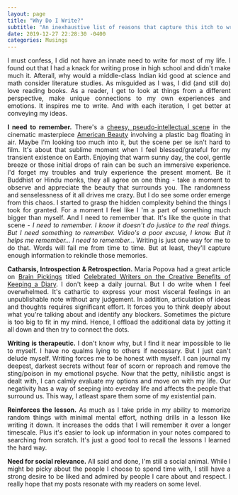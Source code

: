 ```yaml
---
layout: page
title: "Why Do I Write?"
subtitle: "An inexhaustive list of reasons that capture this itch to write"
date: 2019-12-27 22:28:30 -0400
categories: Musings
---
```


<p align="justify"> I must confess, I did not have an innate need to write for most of my life. I found out that I had a knack for writing prose in high school and didn't make much it. Afterall, why would a middle-class Indian kid good at science and math consider literature studies. As misguided as I was, I did (and still do) love reading books. As a reader, I get to look at things from a different perspective, make unique connections to my own experiences and emotions. It inspires me to write. And with each iteration, I get better at conveying my ideas. </p>

<p align="justify"> <b>I need to remember.</b> There's a <a href="https://www.youtube.com/watch?v=Qssvnjj5Moo" target="_blank">cheesy, pseudo-intellectual scene</a> in the cinematic masterpiece <a href="https://en.wikipedia.org/wiki/American_Beauty_(1999_film)" target="_blank">American Beauty</a> involving a plastic bag floating in air. Maybe I'm looking too much into it, but the scene per se isn't hard to film. It's about that sublime moment when I feel blessed/grateful for my transient existence on Earth. Enjoying that warm sunny day, the cool, gentle breeze or those initial drops of rain can be such an immersive experience. I'd forget my troubles and truly experience the present moment. Be it Buddhist or Hindu monks, they all agree on one thing - take a moment to observe and appreciate the beauty that surrounds you. The randomness and senselessness of it all drives me crazy. But I do see some order emerge from this chaos. I started to grasp the hidden complexity behind the things I took for granted. For a moment I feel like I 'm a part of something much bigger than myself. And I need to remember that. It's like the quote in that scene - <i>I need to remember. I know it doesn't do justice to the real things. But I need something to remember. Video's a poor excuse, I know. But it helps me remember... I need to remember...</i> Writing is just one way for me to do that. Words will fail me from time to time. But at least, they'll capture enough information to rekindle those memories. </p>

<p align="justify"> <b>Catharsis, Introspection & Retrospection.</b> Maria Popova had a great article on <a href="https://www.brainpickings.org/" target="_blank">Brain Pickings</a> titled <a href="https://www.brainpickings.org/2014/09/04/famous-writers-on-keeping-a-diary/" target="_blank">Celebrated Writers on the Creative Benefits of Keeping a Diary</a>. I don't keep a daily journal. But I do write when I feel overwhelmed. It's cathartic to express your most visceral feelings in an unpublishable note without any judgement. In addition, articulation of ideas and thoughts requires significant effort. It forces you to think deeply about what you're talking about and identify any blockers. Sometimes the picture is too big to fit in my mind. Hence, I offload the additional data by jotting it all down and then try to connect the dots. </p>


<p align="justify"> <b>Writing is therapeutic.</b> I don't know why, but I find it near impossible to lie to myself. I have no qualms lying to others if necessary. But I just can't delude myself. Writing forces me to be honest with myself. I can journal my deepest, darkest secrets without fear of scorn or reproach and remove the sting/poison in my emotional psyche. Now that the petty, nihilistic angst is dealt with, I can calmly evaluate my options and move on with my life. Our negativity has a way of seeping into everday life and affects the people that surround us. This way, I atleast spare them some of my existential pain. </p>

<p align="justify"> <b>Reinforces the lesson.</b> As much as I take pride in my ability to memorize random things with minimal mental effort, nothing drills in a lesson like writing it down. It increases the odds that I will remember it over a longer timescale. Plus it's easier to look up information in your notes compared to searching from scratch. It's just a good tool to recall the lessons I learned the hard way. </p>

<p align="justify"> <b>Need for social relevance.</b> All said and done, I'm still a social animal. While I might be picky about the people I choose to spend time with, I still have a strong desire to be liked and admired by people I care about and respect. I really hope that my posts resonate with my readers on some level. </p> 
